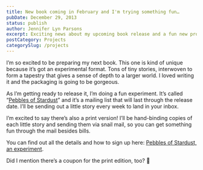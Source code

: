 ```yaml
---
title: New book coming in February and I'm trying something fun…
pubDate: December 29, 2013
status: publish
author: Jennifer Lyn Parsons
excerpt: Exciting news about my upcoming book release and a fun new project I'm working on.
postCategory: Projects
categorySlug: /projects
---
```

I’m so excited to be preparing my next book. This one is kind of unique because it’s got an experimental format. Tons of tiny stories, interwoven to form a tapestry that gives a sense of depth to a larger world. I loved writing it and the packaging is going to be gorgeous.

As I’m getting ready to release it, I’m doing a fun experiment. It’s called “[Pebbles of Stardust](http://www.lunastationpress.com/2013/12/a-fun-new-experiment/)” and it’s a mailing list that will last through the release date. I’ll be sending out a little story every week to land in your inbox.

I’m excited to say there’s also a print version! I’ll be hand-binding copies of each little story and sending them via snail mail, so you can get something fun through the mail besides bills.

You can find out all the details and how to sign up here: [Pebbles of Stardust, an experiment](http://www.lunastationpress.com/2013/12/a-fun-new-experiment/).

Did I mention there’s a coupon for the print edition, too? 🙂